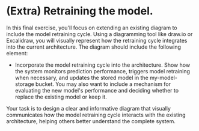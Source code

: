 # (Extra) Retraining the model.

In this final exercise, you'll focus on extending an existing diagram to include the model retraining cycle. Using a diagramming tool like draw.io or Excalidraw, you will visually represent how the retraining cycle integrates into the current architecture. The diagram should include the following element:

- Incorporate the model retraining cycle into the architecture. Show how the system monitors prediction performance, triggers model retraining when necessary, and updates the stored model in the my-model-storage bucket. You may also want to include a mechanism for evaluating the new model's performance and deciding whether to replace the existing model or keep it.

Your task is to design a clear and informative diagram that visually communicates how the model retraining cycle interacts with the existing architecture, helping others better understand the complete system.